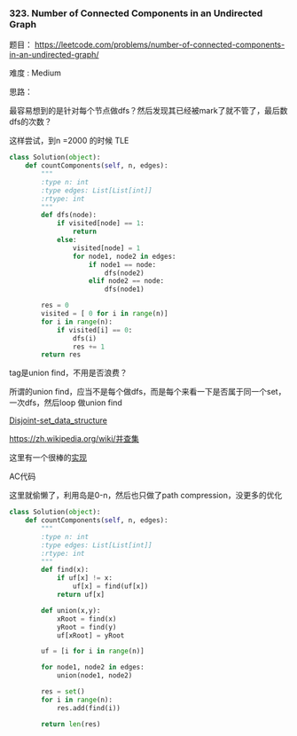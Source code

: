 ### 323. Number of Connected Components in an Undirected Graph





题目： 
<https://leetcode.com/problems/number-of-connected-components-in-an-undirected-graph/>



难度 : Medium



思路：



最容易想到的是针对每个节点做dfs？然后发现其已经被mark了就不管了，最后数dfs的次数？

这样尝试，到n =2000 的时候 TLE

```python
class Solution(object):
    def countComponents(self, n, edges):
        """
        :type n: int
        :type edges: List[List[int]]
        :rtype: int
        """
        def dfs(node):
        	if visited[node] == 1:
        		return 
        	else:
        		visited[node] = 1
        		for node1, node2 in edges:
        			if node1 == node:
        				dfs(node2)
        			elif node2 == node:
        				dfs(node1)

        res = 0
        visited = [ 0 for i in range(n)]
        for i in range(n):
        	if visited[i] == 0:
        		dfs(i)
        		res += 1
        return res
```



tag是union find，不用是否浪费？

所谓的union find，应当不是每个做dfs，而是每个来看一下是否属于同一个set，一次dfs，然后loop 做union find

[Disjoint-set_data_structure](https://en.wikipedia.org/wiki/Disjoint-set_data_structure)

<https://zh.wikipedia.org/wiki/并查集>

这里有一个很棒的[实现](http://python-algorithms.readthedocs.io/en/stable/_modules/python_algorithms/basic/union_find.html)



AC代码

这里就偷懒了，利用岛是0-n，然后也只做了path compression，没更多的优化



```python
class Solution(object):
    def countComponents(self, n, edges):
        """
        :type n: int
        :type edges: List[List[int]]
        :rtype: int
        """
        def find(x):
        	if uf[x] != x:
        		uf[x] = find(uf[x])
        	return uf[x]

        def union(x,y):
        	xRoot = find(x)
        	yRoot = find(y)
        	uf[xRoot] = yRoot

        uf = [i for i in range(n)]

        for node1, node2 in edges:
        	union(node1, node2)

        res = set()
        for i in range(n):
        	res.add(find(i))

        return len(res)
```



